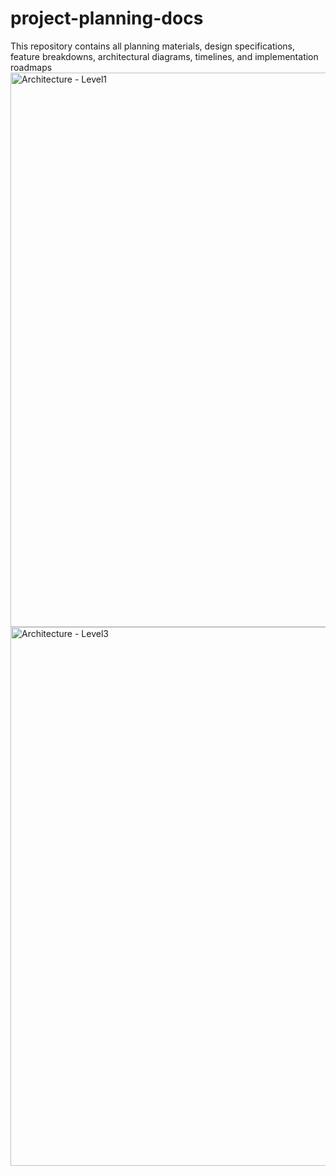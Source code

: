 # project-planning-docs
This repository contains all planning materials, design specifications, feature breakdowns, architectural diagrams, timelines, and implementation roadmaps
<img width="1266" height="887" alt="Architecture - Level1" src="https://github.com/user-attachments/assets/4eee43ff-c6e2-4891-8ee2-24a509688c86" />
<img width="1913" height="862" alt="Architecture - Level3" src="https://github.com/user-attachments/assets/a8a7e7f5-216b-4a7e-a728-2e4e833598b1" />

